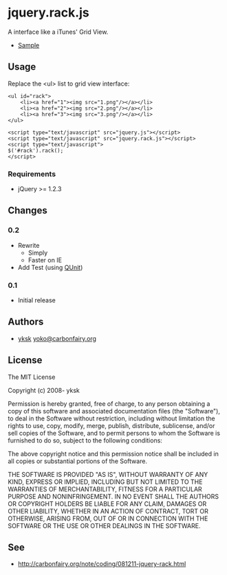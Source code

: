jquery.rack.js
==============

A interface like a iTunes' Grid View.

- [Sample](http://codefairy.org/misc/jquery.rack.js/sample/)

## Usage
Replace the &lt;ul&gt; list to grid view interface:

	<ul id="rack">
		<li><a href="1"><img src="1.png"/></a></li>
		<li><a href="2"><img src="2.png"/></a></li>
		<li><a href="3"><img src="3.png"/></a></li>
	</ul>
	
	<script type="text/javascript" src="jquery.js"></script>
	<script type="text/javascript" src="jquery.rack.js"></script>
	<script type="text/javascript">
	$('#rack').rack();
	</script>

### Requirements
- jQuery >= 1.2.3

## Changes
### 0.2
- Rewrite
  - Simply
  - Faster on IE
- Add Test (using [QUnit](http://docs.jquery.com/QUnit))

### 0.1
- Initial release

## Authors
- [yksk](http://twitter.com/yksk) <yoko@carbonfairy.org>

## License
The MIT License

Copyright (c) 2008- yksk

Permission is hereby granted, free of charge, to any person obtaining a copy
of this software and associated documentation files (the "Software"), to deal
in the Software without restriction, including without limitation the rights
to use, copy, modify, merge, publish, distribute, sublicense, and/or sell
copies of the Software, and to permit persons to whom the Software is
furnished to do so, subject to the following conditions:

The above copyright notice and this permission notice shall be included in
all copies or substantial portions of the Software.

THE SOFTWARE IS PROVIDED "AS IS", WITHOUT WARRANTY OF ANY KIND, EXPRESS OR
IMPLIED, INCLUDING BUT NOT LIMITED TO THE WARRANTIES OF MERCHANTABILITY,
FITNESS FOR A PARTICULAR PURPOSE AND NONINFRINGEMENT. IN NO EVENT SHALL THE
AUTHORS OR COPYRIGHT HOLDERS BE LIABLE FOR ANY CLAIM, DAMAGES OR OTHER
LIABILITY, WHETHER IN AN ACTION OF CONTRACT, TORT OR OTHERWISE, ARISING FROM,
OUT OF OR IN CONNECTION WITH THE SOFTWARE OR THE USE OR OTHER DEALINGS IN
THE SOFTWARE.

## See
- <http://carbonfairy.org/note/coding/081211-jquery-rack.html>
